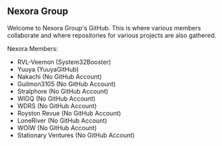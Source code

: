 ## Nexora Group
Welcome to Nexora Group's GitHub. This is where various members collaborate and where repositories for various projects are also gathered.

Nexora Members:<br>
* RVL-Veemon (System32Booster)
* Yuuya (YuuyaGitHub)
* Nakachi (No GitHub Account)
* Guilmon3105 (No GitHub Account)
* Stralphore (No GitHub Account)
* WIGQ (No GitHub Account)
* WDRS (No GitHub Account)
* Royston Revue (No GitHub Account)
* LoneRiver (No GitHub Account)
* WOIW (No GitHub Account)
* Stationary Ventures (No GitHub Account)
